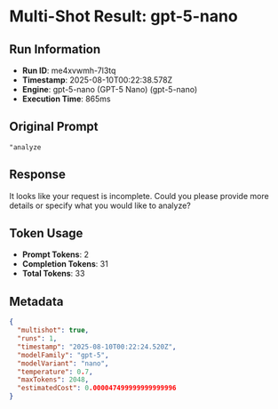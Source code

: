 # Multi-Shot Result: gpt-5-nano

## Run Information
- **Run ID**: me4xvwmh-7l3tq
- **Timestamp**: 2025-08-10T00:22:38.578Z
- **Engine**: gpt-5-nano (GPT-5 Nano) (gpt-5-nano)
- **Execution Time**: 865ms

## Original Prompt
```
"analyze
```

## Response
It looks like your request is incomplete. Could you please provide more details or specify what you would like to analyze?


## Token Usage
- **Prompt Tokens**: 2
- **Completion Tokens**: 31
- **Total Tokens**: 33


## Metadata
```json
{
  "multishot": true,
  "runs": 1,
  "timestamp": "2025-08-10T00:22:24.520Z",
  "modelFamily": "gpt-5",
  "modelVariant": "nano",
  "temperature": 0.7,
  "maxTokens": 2048,
  "estimatedCost": 0.000047499999999999996
}
```
